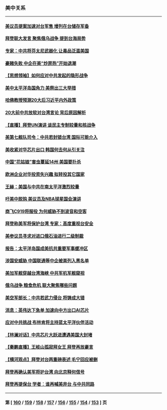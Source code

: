 ### 美中关系
---
#### [美议员提案加速对台军售 增列在台储存军备](../../pages/nf1412576/n13830483.md) 
#### [拜登联大发言 聚焦俄乌战争 提到台海局势](../../pages/nf1412576/n13830351.md) 
#### [专家：中共将芬太尼武器化 让毒品泛滥美国](../../pages/nf1412576/n13829990.md) 
#### [豪赌失败 中企在美“炒房热”开始退潮](../../pages/nf1412576/n13829886.md) 
#### [【思想领袖】如何应对中共发起的隐形战争](../../pages/nf1412576/n13810274.md) 
#### [美中太平洋岛国角力 美祭出三大举措](../../pages/nf1412576/n13829861.md) 
#### [哈佛教授预测20大后习近平内外政策](../../pages/nf1412576/n13829176.md) 
#### [20大前中共放软对台湾言论 背后原因解析](../../pages/nf1412576/n13829842.md) 
#### [【直播】拜登UN演讲 谈民主专制较量和核战争](../../pages/nf1412576/n13829827.md) 
#### [美第七舰队司令：中共若封锁台湾 国际可能介入](../../pages/nf1412576/n13829091.md) 
#### [美收紧对华芯片出口 韩国何去何从引关注](../../pages/nf1412576/n13829752.md) 
#### [中国“花姑娘”害虫蔓延14州 美国要扑杀](../../pages/nf1412576/n13829751.md) 
#### [欧洲企业对华投资失兴趣 拟转投其它国家](../../pages/nf1412576/n13829495.md) 
#### [王赫：美国与中共在南太平洋激烈较量](../../pages/nf1412576/n13829445.md) 
#### [吁美中脱钩 美议员及NBA球星国会演讲](../../pages/nf1412576/n13829285.md) 
#### [商飞C919将服役 为何威胁不到波音和空客](../../pages/nf1412576/n13829235.md) 
#### [拜登称美军将保护台湾 专家：高度重视台安全](../../pages/nf1412576/n13829215.md) 
#### [美参议员寻求对进口俄石油进行二级制裁](../../pages/nf1412576/n13829145.md) 
#### [报告：太平洋岛国成美抗共重要军事缓冲区](../../pages/nf1412576/n13829074.md) 
#### [涉国安威胁 中国联通等中企被美列入黑名单](../../pages/nf1412576/n13829142.md) 
#### [美加军舰穿越台湾海峡 中共军机军舰窥视](../../pages/nf1412576/n13829135.md) 
#### [俄乌战争 粮食危机 联大聚焦哪些问题](../../pages/nf1412576/n13828959.md) 
#### [美空军部长：中共若武力侵台 将铸成大错](../../pages/nf1412576/n13828838.md) 
#### [消息：英伟达下急单 加速向中方出口AI芯片](../../pages/nf1412576/n13828761.md) 
#### [应对中共挑战 布林肯将主持蓝太平洋伙伴活动](../../pages/nf1412576/n13828634.md) 
#### [【林澜对话】中共芯片大跃进遭遇美国大封堵](../../pages/nf1412576/n13828546.md) 
#### [【秦鹏直播】王岐山孤寂拜女王 拜登再放豪言](../../pages/nf1412576/n13828536.md) 
#### [【横河观点】拜登对台两重磅表述 毛宁回应被删](../../pages/nf1412576/n13828519.md) 
#### [拜登再确认美军将护台湾 向北京释何信号](../../pages/nf1412576/n13828440.md) 
#### [拜登再提保台 学者︰谁再喊美弃台 与中共同路](../../pages/nf1412576/n13828351.md) 

---
#### 第 [ [160](./160.md) / [159](./159.md) / [158](./158.md) / [157](./157.md) / [156](./156.md) / [155](./155.md) / [154](./154.md) / [153](./153.md) ] 页
